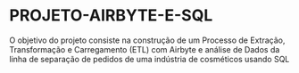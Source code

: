 # PROJETO-AIRBYTE-E-SQL
O objetivo do projeto consiste na construção de um Processo de Extração, Transformação e Carregamento (ETL) com Airbyte e análise de Dados da linha de separação de pedidos de uma indústria de cosméticos usando SQL
